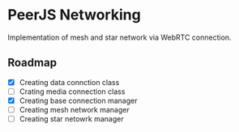 # PeerJS Networking
Implementation of mesh and star network via WebRTC connection.

## Roadmap
* [x] Creating data connction class
* [ ] Crating media connection class
* [x] Creating base connection manager
* [ ] Creating mesh network manager
* [ ] Creating star netowrk manager